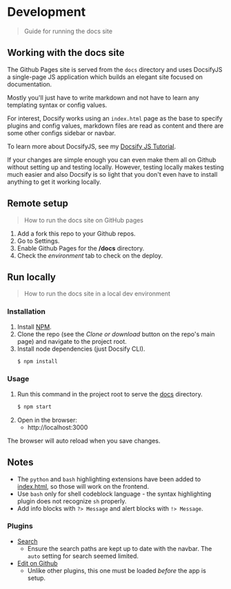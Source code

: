 # Development
> Guide for running the docs site


## Working with the docs site

The Github Pages site is served from the `docs` directory and uses DocsifyJS a single-page JS application which builds an elegant site focused on documentation.

Mostly you'll just have to write markdown and not have to learn any templating syntax or config values.

For interest, Docsify works using an `index.html` page as the base to specify plugins and config values, markdown files are read as content and there are some other configs sidebar or navbar.

To learn more about DocsifyJS, see my [Docsify JS Tutorial](https://github.com/MichaelCurrin/docsify-js-tutorial).

If your changes are simple enough you can even make them all on Github without setting up and testing locally. However, testing locally makes testing much easier and also Docsify is so light that you don't even have to install anything to get it working locally.


## Remote setup
> How to run the docs site on GitHub pages

<!-- TODO use gist instead -->

1. Add a fork this repo to your Github repos.
2. Go to Settings.
3. Enable Github Pages for the **/docs** directory.
4. Check the _environment_ tab to check on the deploy.


## Run locally
> How to run the docs site in a local dev environment

<!-- TODO use gist instead -->

### Installation

1. Install [NPM](https://npmjs.com/).
2. Clone the repo (see the _Clone or download_ button on the repo's main page) and navigate to the project root.
3. Install node dependencies (just Docsify CLI).
    ```sh
    $ npm install
    ```


### Usage

1. Run this command in the project root to serve the [docs](/docs) directory.
    ```sh
    $ npm start
    ```
2. Open in the browser:
    - http://localhost:3000

The browser will auto reload when you save changes.


## Notes

- The `python` and `bash` highlighting extensions have been added to [index.html](/docs/index.html), so those will work on the frontend.
- Use `bash` only for shell codeblock language - the syntax highlighting plugin does not recognize `sh` properly.
- Add info blocks with `?> Message` and alert blocks with `!> Message`.


### Plugins

- [Search](https://docsify.now.sh/plugins?id=full-text-search)
    - Ensure the search paths are kept up to date with the navbar. The `auto` setting for search seemed limited.
- [Edit on Github](https://github.com/njleonzhang/docsify-edit-on-github)
    - Unlike other plugins, this one must be loaded *before* the app is setup.
